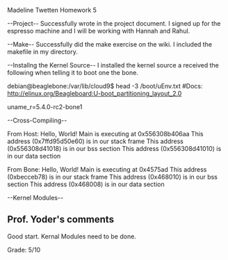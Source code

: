 Madeline Twetten
Homework 5

--Project--
Successfully wrote in the project document. I signed up for the espresso machine
and I will be working with Hannah and Rahul.

--Make--
Successfully did the make exercise on the wiki. I included the makefile in my
directory.

--Installng the Kernel Source--
I installed the kernel source a received the following when telling it to boot
one the bone.

debian@beaglebone:/var/lib/cloud9$ head -3 /boot/uEnv.txt
#Docs: http://elinux.org/Beagleboard:U-boot_partitioning_layout_2.0

uname_r=5.4.0-rc2-bone1

--Cross-Compiling--

From Host:
Hello, World! Main is executing at 0x556308b406aa
This address (0x7ffd95d50e60) is in our stack frame
This address (0x556308d41018) is in our bss section
This address (0x556308d41010) is in our data section

From Bone:
Hello, World! Main is executing at 0x4575ad
This address (0xbecceb78) is in our stack frame
This address (0x468010) is in our bss section
This address (0x468008) is in our data section

--Kernel Modules--


## Prof. Yoder's comments

Good start.  Kernal Modules need to be done.

Grade:  5/10
